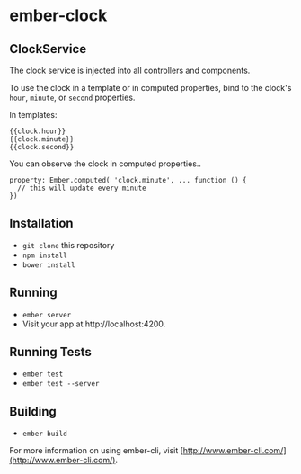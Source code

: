 # ember-clock

## ClockService

The clock service is injected into all controllers and components.

To use the clock in a template or in computed properties, bind to the clock's
`hour`, `minute`, or `second` properties.

In templates:

  ```
  {{clock.hour}}
  {{clock.minute}}
  {{clock.second}}
  ```

You can observe the clock in computed properties..

  ```
  property: Ember.computed( 'clock.minute', ... function () {
    // this will update every minute
  })
  ```

## Installation

* `git clone` this repository
* `npm install`
* `bower install`

## Running

* `ember server`
* Visit your app at http://localhost:4200.

## Running Tests

* `ember test`
* `ember test --server`

## Building

* `ember build`

For more information on using ember-cli, visit [http://www.ember-cli.com/](http://www.ember-cli.com/).
